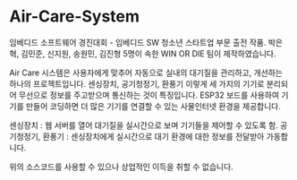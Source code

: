 # Air-Care-System

임베디드 소프트웨어 경진대회 - 임베디드 SW 청소년 스타트업 부문 출전 작품.
박은혁, 김민준, 신지원, 송원민, 김진형 5명이 속한 WIN OR DIE 팀이 제작하였습니다.

Air Care 시스템은 사용자에게 맞추어 자동으로 실내의 대기질을 관리하고, 개선하는 하나의 프로젝트입니다.
센싱장치, 공기청정기, 환풍기 이렇게 세 가지의 기기로 분리되어 무선으로 정보를 주고받으며 통신하는 것이 특징입니다.
ESP32 보드를 사용하여 기기를 만들어 코딩하면 더 많은 기기를 연결할 수 있는 사물인터넷 환경을 제공합니다.

센싱장치 : 웹 서버를 열어 대기질을 실시간으로 보며 기기들을 제어할 수 있도록 함.
공기청정기, 환풍기 : 센싱장치에게 실시간으로 대기 환경에 대한 정보를 전달받아 가동합니다.


위의 소스코드를 사용할 수 있으나 상업적인 이득을 취할 수 없습니다.
